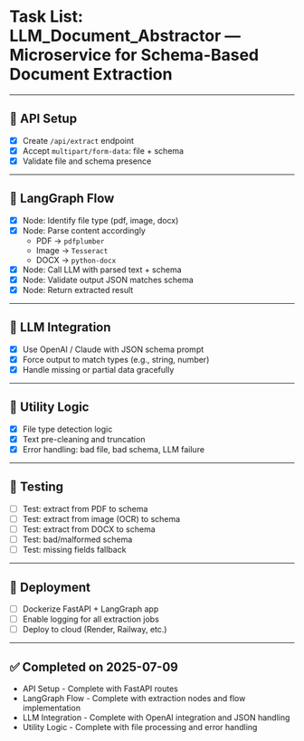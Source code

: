 # Task List: LLM_Document_Abstractor — Microservice for Schema-Based Document Extraction

---

## 🧱 API Setup

- [x] Create `/api/extract` endpoint
- [x] Accept `multipart/form-data`: file + schema
- [x] Validate file and schema presence

---

## 🧠 LangGraph Flow

- [x] Node: Identify file type (pdf, image, docx)
- [x] Node: Parse content accordingly
    - PDF → `pdfplumber`
    - Image → `Tesseract`
    - DOCX → `python-docx`
- [x] Node: Call LLM with parsed text + schema
- [x] Node: Validate output JSON matches schema
- [x] Node: Return extracted result

---

## 🧪 LLM Integration

- [x] Use OpenAI / Claude with JSON schema prompt
- [x] Force output to match types (e.g., string, number)
- [x] Handle missing or partial data gracefully

---

## 🧰 Utility Logic

- [x] File type detection logic
- [x] Text pre-cleaning and truncation
- [x] Error handling: bad file, bad schema, LLM failure

---

## 🧪 Testing

- [ ] Test: extract from PDF to schema
- [ ] Test: extract from image (OCR) to schema
- [ ] Test: extract from DOCX to schema
- [ ] Test: bad/malformed schema
- [ ] Test: missing fields fallback

---

## 🚀 Deployment

- [ ] Dockerize FastAPI + LangGraph app
- [ ] Enable logging for all extraction jobs
- [ ] Deploy to cloud (Render, Railway, etc.)

---

## ✅ Completed on 2025-07-09

- API Setup - Complete with FastAPI routes
- LangGraph Flow - Complete with extraction nodes and flow implementation
- LLM Integration - Complete with OpenAI integration and JSON handling
- Utility Logic - Complete with file processing and error handling